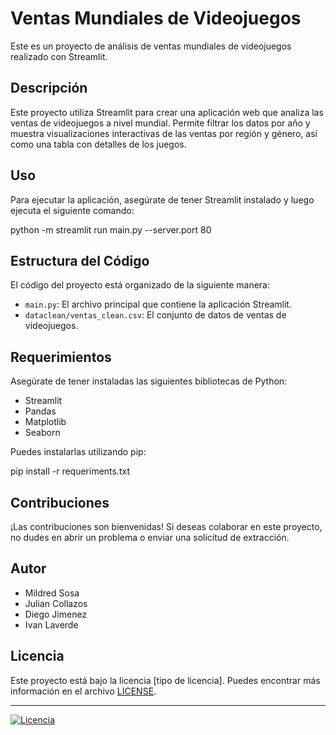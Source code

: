 # Ventas Mundiales de Videojuegos

Este es un proyecto de análisis de ventas mundiales de videojuegos realizado con Streamlit.

## Descripción

Este proyecto utiliza Streamlit para crear una aplicación web que analiza las ventas de videojuegos a nivel mundial. Permite filtrar los datos por año y muestra visualizaciones interactivas de las ventas por región y género, así como una tabla con detalles de los juegos.

## Uso

Para ejecutar la aplicación, asegúrate de tener Streamlit instalado y luego ejecuta el siguiente comando:

python -m streamlit run main.py --server.port 80

## Estructura del Código

El código del proyecto está organizado de la siguiente manera:

- `main.py`: El archivo principal que contiene la aplicación Streamlit.
- `dataclean/ventas_clean.csv`: El conjunto de datos de ventas de videojuegos.

## Requerimientos

Asegúrate de tener instaladas las siguientes bibliotecas de Python:

- Streamlit
- Pandas
- Matplotlib
- Seaborn

Puedes instalarlas utilizando pip:

pip install -r requeriments.txt


## Contribuciones

¡Las contribuciones son bienvenidas! Si deseas colaborar en este proyecto, no dudes en abrir un problema o enviar una solicitud de extracción.

## Autor

- Mildred Sosa
- Julian Collazos
- Diego Jimenez
- Ivan Laverde

## Licencia

Este proyecto está bajo la licencia [tipo de licencia]. Puedes encontrar más información en el archivo [LICENSE](LICENSE).

---

[![Licencia](https://img.shields.io/badge/License-MIT-green)](https://opensource.org/licenses/MIT)
